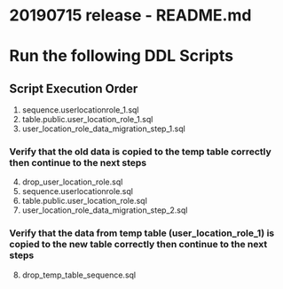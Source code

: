 # 20190715 release - README.md
# Run the following DDL Scripts
## Script Execution Order

1. sequence.userlocationrole_1.sql  
2. table.public.user_location_role_1.sql
3. user_location_role_data_migration_step_1.sql

### Verify that the old data is copied to the temp table correctly then continue to the next steps

4. drop_user_location_role.sql
5. sequence.userlocationrole.sql
6. table.public.user_location_role.sql
7. user_location_role_data_migration_step_2.sql

### Verify that the data from temp table (user_location_role_1) is copied to the new table correctly then continue to the next steps
8. drop_temp_table_sequence.sql

